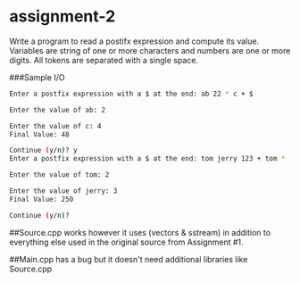 # assignment-2
Write a program to read a postifx expression and compute its value. Variables are string of one or more characters and numbers are one or more digits. All tokens are separated with a single space.

###Sample I/O
```sh
Enter a postfix expression with a $ at the end: ab 22 * c + $

Enter the value of ab: 2

Enter the value of c: 4
Final Value: 48

Continue (y/n)? y
Enter a postfix expression with a $ at the end: tom jerry 123 + tom * - $

Enter the value of tom: 2

Enter the value of jerry: 3
Final Value: 250

Continue (y/n)?
```

##Source.cpp works however it uses (vectors & sstream) in addition to everything else used in the original source from Assignment #1.

##Main.cpp has a bug but it doesn't need additional libraries like Source.cpp
